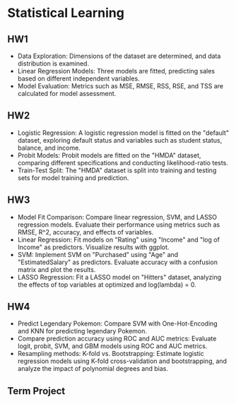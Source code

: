 # Statistical Learning

## HW1
* Data Exploration: Dimensions of the dataset are determined, and data distribution is examined.
* Linear Regression Models: Three models are fitted, predicting sales based on different independent variables.
* Model Evaluation: Metrics such as MSE, RMSE, RSS, RSE, and TSS are calculated for model assessment.

## HW2
* Logistic Regression: A logistic regression model is fitted on the "default" dataset, exploring default status and variables such as student status, balance, and income.
* Probit Models: Probit models are fitted on the "HMDA" dataset, comparing different specifications and conducting likelihood-ratio tests.
* Train-Test Split: The "HMDA" dataset is split into training and testing sets for model training and prediction.

## HW3
* Model Fit Comparison: Compare linear regression, SVM, and LASSO regression models. Evaluate their performance using metrics such as RMSE, R^2, accuracy, and effects of variables.
* Linear Regression: Fit models on "Rating" using "Income" and "log of Income" as predictors. Visualize results with ggplot.
* SVM: Implement SVM on "Purchased" using "Age" and "EstimatedSalary" as predictors. Evaluate accuracy with a confusion matrix and plot the results.
* LASSO Regression: Fit a LASSO model on "Hitters" dataset, analyzing the effects of top variables at optimized and log(lambda) = 0.

## HW4
* Predict Legendary Pokemon: Compare SVM with One-Hot-Encoding and KNN for predicting legendary Pokemon.
* Compare prediction accuracy using ROC and AUC metrics: Evaluate logit, probit, SVM, and GBM models using ROC and AUC metrics.
* Resampling methods: K-fold vs. Bootstrapping: Estimate logistic regression models using K-fold cross-validation and bootstrapping, and analyze the impact of polynomial degrees and bias.

## Term Project



